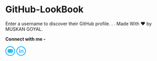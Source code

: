 # GitHub-LookBook

Enter a username to discover their GitHub profile.
.
.
Made With ❤ by MUSKAN GOYAL.




**Connect with me -**

<a href="mailto:muskangoyal05@gmail.com"><img src="assets/images/mail.png" width="30px" height="30px"></a> 
<a href="https://www.linkedin.com/in/goyalmuskan/"><img src="assets/images/linkedin.png" width="30px" height="30px"></a>
